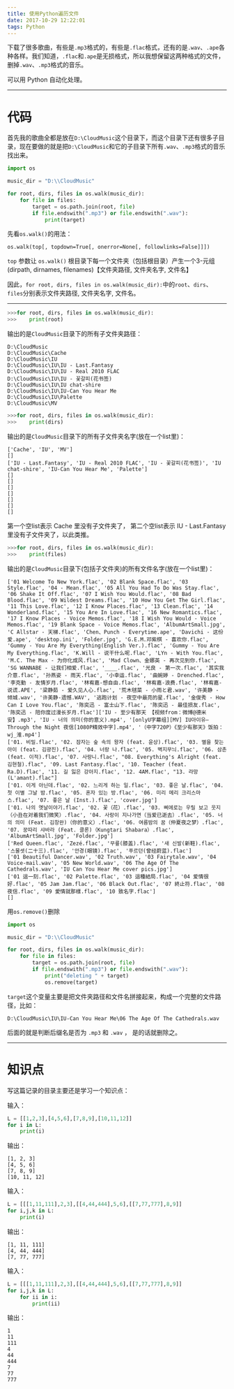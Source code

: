 ```yaml
---
title: 使用Python遍历文件
date: 2017-10-29 12:22:01
tags: Python
---
```



下载了很多歌曲，有些是`.mp3`格式的，有些是`.flac`格式，还有的是`.wav`、`.ape`各种各样。我们知道，`.flac`和`.ape`是无损格式，所以我想保留这两种格式的文件，删掉`.wav`、`.mp3`格式的音乐。

可以用 Python 自动化处理。


<!-- more -->


---

# 代码

首先我的歌曲全都是放在`D:\CloudMusic`这个目录下，而这个目录下还有很多子目录，现在要做的就是把`D:\CloudMusic`和它的子目录下所有`.wav`、`.mp3`格式的音乐找出来。

```Python
import os

music_dir = "D:\\CloudMusic"

for root, dirs, files in os.walk(music_dir):
    for file in files:
        target = os.path.join(root, file)
        if file.endswith(".mp3") or file.endswith(".wav"):
            print(target)
```

先看`os.walk()`的用法：

`os.walk(top[, topdown=True[, onerror=None[, followlinks=False]]])`

`top` 参数让 `os.walk()` 根目录下每一个文件夹（包括根目录）产生一个3-元组 (dirpath, dirnames, filenames)【文件夹路径, 文件夹名字, 文件名】

因此，`for root, dirs, files in os.walk(music_dir):`中的`root`、`dirs`、`files`分别表示文件夹路径, 文件夹名字, 文件名。

---

```Python
>>>for root, dirs, files in os.walk(music_dir):
>>>    print(root)

```

输出的是`CloudMusic`目录下的所有子文件夹路径：
```
D:\CloudMusic
D:\CloudMusic\Cache
D:\CloudMusic\IU
D:\CloudMusic\IU\IU - Last.Fantasy
D:\CloudMusic\IU\IU - Real 2010 FLAC
D:\CloudMusic\IU\IU - 꽃갈피(花书签)
D:\CloudMusic\IU\IU chat-shire
D:\CloudMusic\IU\IU-Can You Hear Me
D:\CloudMusic\IU\Palette
D:\CloudMusic\MV
```

```Python
>>>for root, dirs, files in os.walk(music_dir):
>>>    print(dirs)

```

输出的是`CloudMusic`目录下的所有子文件夹名字(放在一个list里)：
```
['Cache', 'IU', 'MV']
[]
['IU - Last.Fantasy', 'IU - Real 2010 FLAC', 'IU - 꽃갈피(花书签)', 'IU chat-shire', 'IU-Can You Hear Me', 'Palette']
[]
[]
[]
[]
[]
[]
[]
```

第一个空list表示 Cache 里没有子文件夹了， 第二个空list表示 IU - Last.Fantasy 里没有子文件夹了，以此类推。


```Python
>>>for root, dirs, files in os.walk(music_dir):
>>>    print(files)

```


输出的是`CloudMusic`目录下(包括子文件夹)的所有文件名字(放在一个list里)：
```
['01 Welcome To New York.flac', '02 Blank Space.flac', '03 Style.flac', '04 - Mean.flac', '05 All You Had To Do Was Stay.flac', '06 Shake It Off.flac', '07 I Wish You Would.flac', '08 Bad Blood.flac', '09 Wildest Dreams.flac', '10 How You Get The Girl.flac', '11 This Love.flac', '12 I Know Places.flac', '13 Clean.flac', '14 Wonderland.flac', '15 You Are In Love.flac', '16 New Romantics.flac', '17 I Know Places - Voice Memos.flac', '18 I Wish You Would - Voice Memos.flac', '19 Blank Space - Voice Memos.flac', 'AlbumArtSmall.jpg', 'C Allstar - 天梯.flac', 'Chen、Punch - Everytime.ape', 'Davichi - 这份爱.ape', 'desktop.ini', 'Folder.jpg', 'G.E.M.邓紫棋 - 喜欢你.flac', 'Gummy - You Are My Everything(English Ver.).flac', 'Gummy - You Are My Everything.flac', 'K.Will - 说干什么呢.flac', 'LYn - With You.flac', 'M.C. The Max - 为你化成风.flac', 'Mad Clown、金娜英 - 再次见到你.flac', 'SG WANNABE - 让我们相爱.flac', '____.flac', '光良 - 第一次.flac', '其实我介意.flac', '孙燕姿 - 雨天.flac', '小幸运.flac', '曲婉婷 - Drenched.flac', '李克勤 - 友情岁月.flac', '林宥嘉-想自由.flac', '林宥嘉-浪费.flac', '林宥嘉-说谎.APE', '梁静茹 - 爱久见人心.flac', '荒木毬菜 - 小雨と君.wav', '许美静 - 倾城.wav', '许美静-遗憾.WAV', '逃跑计划 - 夜空中最亮的星.flac', '金俊秀 - How Can I Love You.flac', '陈奕迅 - 富士山下.flac', '陈奕迅 - 最佳损友.flac', '陈奕迅 - 陪你度过漫长岁月.flac']['IU - 至少有那天 【视频from：微博@德米安】.mp3', 'IU - 너의 의미(你的意义).mp4', '[onlyU字幕组][MV] IU아이유–Through the Night 夜信[1080P精效中字].mp4', '（中字720P）《至少有那天》饭拍：wj_淮.mp4']
['01. 비밀.flac', '02. 잠자는 숲 속의 왕자 (feat. 윤상).flac', '03. 별을 찾는 아이 (feat. 김광진).flac', '04. 너랑 나.flac', '05. 벽지무늬.flac', '06. 삼촌 (feat. 이적).flac', '07. 사랑니.flac', "08. Everything's Alright (feat. 김현철).flac", '09. Last Fantasy.flac', '10. Teacher (feat. Ra.D).flac', '11. 길 잃은 강아지.flac', '12. 4AM.flac', "13. 라망 (L'amant).flac"]
['01. 이게 아닌데.flac', '02. 느리게 하는 일.flac', '03. 좋은 날.flac', '04. 첫 이별 그날 밤.flac', '05. 혼자 있는 방.flac', '06. 미리 메리 크리스마스.flac', '07. 좋은 날 (Inst.).flac', 'cover.jpg']
['01. 나의 옛날이야기.flac', '02. 꽃（花）.flac', '03. 삐에로는 우릴 보고 웃지（小丑在对着我们微笑）.flac', '04. 사랑이 지나가면（当爱已逝去）.flac', '05. 너의 의미 (Feat. 김창완)（你的意义）.flac', '06. 여름밤의 꿈（仲夏夜之梦）.flac', '07. 꿍따리 샤바라 (Feat. 클론)（Kungtari Shabara）.flac', 'AlbumArtSmall.jpg', 'Folder.jpg']
['Red Queen.flac', 'Zezé.flac', '무릎(膝盖).flac', '새 신발(新鞋).flac', '스물셋(二十三).flac', '안경(眼镜).flac', '푸르던(曾经蔚蓝).flac']
['01 Beautiful Dancer.wav', '02 Truth.wav', '03 Fairytale.wav', '04 Voice-mail.wav', '05 New World.wav', '06 The Age Of The Cathedrals.wav', 'IU Can You Hear Me cover pics.jpg']
['01 這一刻.flac', '02 Palette.flac', '03 這種結局.flac', '04 爱情很好.flac', '05 Jam Jam.flac', '06 Black Out.flac', '07 終止符.flac', '08 夜信.flac', '09 愛情就那樣.flac', '10 致名字.flac']
[]
```

用`os.remove()`删除

```Python
import os

music_dir = "D:\\CloudMusic"

for root, dirs, files in os.walk(music_dir):
    for file in files:
        target = os.path.join(root, file)
        if file.endswith(".mp3") or file.endswith(".wav"):
            print("deleting " + target)
            os.remove(target)
```

`target`这个变量主要是把文件夹路径和文件名拼接起来，构成一个完整的文件路径，比如：
```
D:\CloudMusic\IU\IU-Can You Hear Me\06 The Age Of The Cathedrals.wav
```

后面的就是判断后缀名是否为 `.mp3` 和 `.wav` ， 是的话就删除之。


---

# 知识点

写这篇记录的目录主要还是学习一个知识点：

输入：
```Python
L = [[1,2,3],[4,5,6],[7,8,9],[10,11,12]]
for i in L:
    print(i)
```

输出：
```
[1, 2, 3]
[4, 5, 6]
[7, 8, 9]
[10, 11, 12]
```

输入：
```Python
L = [[[1,11,111],2,3],[[4,44,444],5,6],[[7,77,777],8,9]]
for i,j,k in L:
    print(i)
```

输出：
```
[1, 11, 111]
[4, 44, 444]
[7, 77, 777]
```

输入：
```Python
L = [[[1,11,111],2,3],[[4,44,444],5,6],[[7,77,777],8,9]]
for i,j,k in L:
    for ii in i:
        print(ii)
```

输出：
```
1
11
111
4
44
444
7
77
777
```
